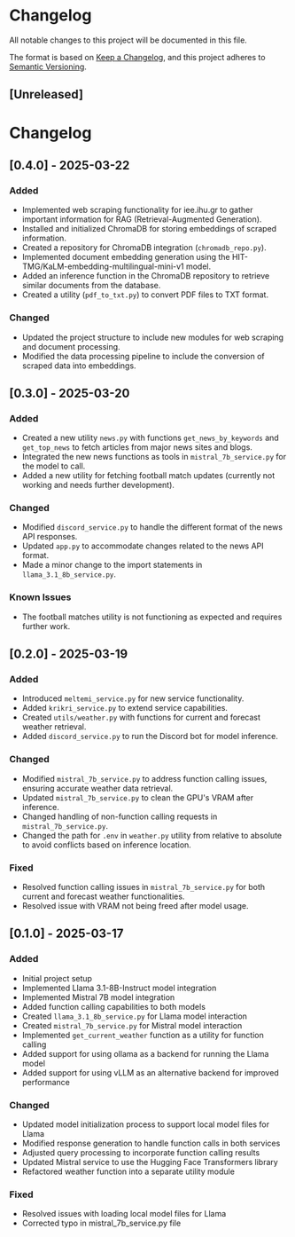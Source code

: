 # Changelog

All notable changes to this project will be documented in this file.

The format is based on [Keep a Changelog](https://keepachangelog.com/en/1.0.0/),
and this project adheres to [Semantic Versioning](https://semver.org/spec/v2.0.0.html).

## [Unreleased]
# Changelog

## [0.4.0] - 2025-03-22

### Added
- Implemented web scraping functionality for iee.ihu.gr to gather important information for RAG (Retrieval-Augmented Generation).
- Installed and initialized ChromaDB for storing embeddings of scraped information.
- Created a repository for ChromaDB integration (`chromadb_repo.py`).
- Implemented document embedding generation using the HIT-TMG/KaLM-embedding-multilingual-mini-v1 model.
- Added an inference function in the ChromaDB repository to retrieve similar documents from the database.
- Created a utility (`pdf_to_txt.py`) to convert PDF files to TXT format.

### Changed
- Updated the project structure to include new modules for web scraping and document processing.
- Modified the data processing pipeline to include the conversion of scraped data into embeddings.

## [0.3.0] - 2025-03-20

### Added
- Created a new utility `news.py` with functions `get_news_by_keywords` and `get_top_news` to fetch articles from major news sites and blogs.
- Integrated the new news functions as tools in `mistral_7b_service.py` for the model to call.
- Added a new utility for fetching football match updates (currently not working and needs further development).

### Changed
- Modified `discord_service.py` to handle the different format of the news API responses.
- Updated `app.py` to accommodate changes related to the news API format.
- Made a minor change to the import statements in `llama_3.1_8b_service.py`.

### Known Issues
- The football matches utility is not functioning as expected and requires further work.

## [0.2.0] - 2025-03-19
### Added
- Introduced `meltemi_service.py` for new service functionality.
- Added `krikri_service.py` to extend service capabilities.
- Created `utils/weather.py` with functions for current and forecast weather retrieval.
- Added `discord_service.py` to run the Discord bot for model inference.

### Changed
- Modified `mistral_7b_service.py` to address function calling issues, ensuring accurate weather data retrieval.
- Updated `mistral_7b_service.py` to clean the GPU's VRAM after inference.
- Changed handling of non-function calling requests in `mistral_7b_service.py`.
- Changed the path for `.env` in `weather.py` utility from relative to absolute to avoid conflicts based on inference location.

### Fixed
- Resolved function calling issues in `mistral_7b_service.py` for both current and forecast weather functionalities.
- Resolved issue with VRAM not being freed after model usage.

## [0.1.0] - 2025-03-17
### Added
- Initial project setup
- Implemented Llama 3.1-8B-Instruct model integration
- Implemented Mistral 7B model integration
- Added function calling capabilities to both models
- Created `llama_3.1_8b_service.py` for Llama model interaction
- Created `mistral_7b_service.py` for Mistral model interaction
- Implemented `get_current_weather` function as a utility for function calling
- Added support for using ollama as a backend for running the Llama model
- Added support for using vLLM as an alternative backend for improved performance

### Changed
- Updated model initialization process to support local model files for Llama
- Modified response generation to handle function calls in both services
- Adjusted query processing to incorporate function calling results
- Updated Mistral service to use the Hugging Face Transformers library
- Refactored weather function into a separate utility module

### Fixed
- Resolved issues with loading local model files for Llama
- Corrected typo in mistral_7b_service.py file